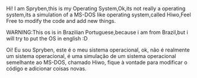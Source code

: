 Hi! I am Spryben,this is my Operating System,Ok,its not really a operating system,its a simulation of a MS-DOS like operating system,called Hiwo,Feel Free to modify the code and add new things. 

WARNING:This os is in Brazilian Portuguese,because i am from Brazil,but i will try to put the OS in english :D

Oi! Eu sou Spryben, este é o meu sistema operacional, ok, não é realmente um sistema operacional, é uma simulação de um sistema operacional semelhante ao MS-DOS, chamado Hiwo, fique à vontade para modificar o código e adicionar coisas novas.


